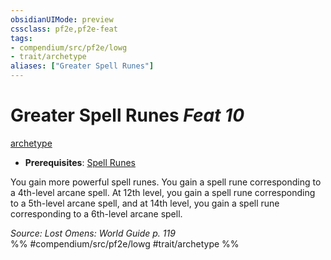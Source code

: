 ```yaml
---
obsidianUIMode: preview
cssclass: pf2e,pf2e-feat
tags:
- compendium/src/pf2e/lowg
- trait/archetype
aliases: ["Greater Spell Runes"]
---
```

# Greater Spell Runes  *Feat 10*  
[archetype](/rules/traits/archetype.md)  

- **Prerequisites**: [Spell Runes](/compendium/feats/spell-runes-lowg.md)

You gain more powerful spell runes. You gain a spell rune corresponding to a 4th-level arcane spell. At 12th level, you gain a spell rune corresponding to a 5th-level arcane spell, and at 14th level, you gain a spell rune corresponding to a 6th-level arcane spell.

*Source: Lost Omens: World Guide p. 119*  
%% #compendium/src/pf2e/lowg #trait/archetype %%
